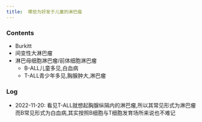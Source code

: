 ```yaml
---
title:  哪些为好发于儿童的淋巴瘤
--- 
```


### Contents
- Burkitt
- 间变性大淋巴瘤
- 淋巴母细胞淋巴瘤/前体细胞淋巴瘤
  - B-ALL儿童多见,白血病
  - T-ALL青少年多见,胸腺肿大,淋巴瘤
### Log
- 2022-11-20: 看见T-ALL就想起胸腺纵隔内的淋巴瘤,所以其常见形式为淋巴瘤而B常见形式为白血病,其实按照B细胞与T细胞发育场所来说也不难记

